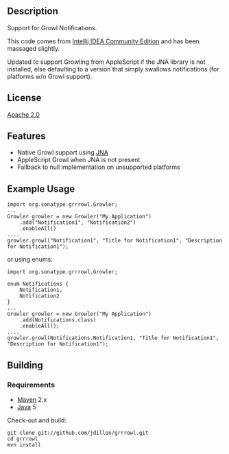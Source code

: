 Description
-----------

Support for Growl Notifications.

This code comes from [Intellij IDEA Community Edition](http://www.jetbrains.org/display/IJOS/Home)
and has been massaged slightly.

Updated to support Growling from AppleScript if the JNA library is not installed, else defaulting
to a version that simply swallows notifications (for platforms w/o Growl support).

License
-------

[Apache 2.0](http://www.apache.org/licenses/LICENSE-2.0.html)

Features
--------

* Native Growl support using [JNA](https://jna.dev.java.net)
* AppleScript Growl when JNA is not present
* Fallback to null implementation on unsupported platforms

Example Usage
-------------

    import org.sonatype.grrrowl.Growler;
    ...
    Growler growler = new Growler("My Application")
        .add("Notification1", "Notification2")
        .enableAll()
    ....
    growler.growl("Notification1", "Title for Notification1", "Description for Notification1");

or using enums:

    import org.sonatype.grrrowl.Growler;
    
    enum Notifications {
        Notification1,
        Notification2 
    }
    ...
    Growler growler = new Growler("My Application")
        .add(Notifications.class)
        .enableAll();
    ....
    growler.growl(Notifications.Notification1, "Title for Notification1", "Description for Notification1");

Building
--------

### Requirements

* [Maven](http://maven.apache.org) 2.x
* [Java](http://java.sun.com/) 5

Check-out and build:

    git clone git://github.com/jdillon/grrrowl.git
    cd grrrowl
    mvn install
